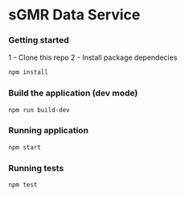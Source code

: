 # sGMR Data Service

### Getting started

1 - Clone this repo
2 - Install package dependecies
```sh
npm install
```

### Build the application (dev mode)
```sh
npm run build-dev
```

### Running application
```sh
npm start
```

### Running tests
```sh
npm test
```
